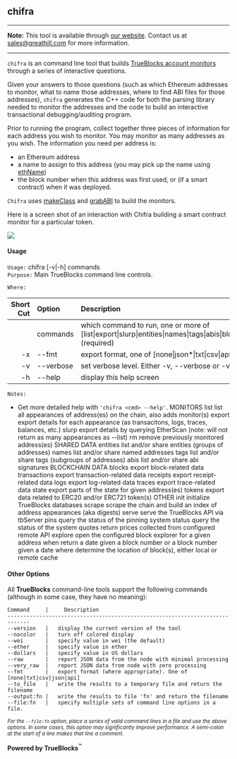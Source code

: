 ## chifra

***
**Note:** This tool is available through [our website](http://quickblocks.io). Contact us at [sales@greathill.com](mailto:sales@greathill.com) for more information.
***

`chifra` is an command line tool that builds [TrueBlocks account monitors](../../monitors/README.md) through a series of interactive questions.

Given your answers to those questions (such as which Ethereum addresses to monitor, what to name those addresses, where to find ABI files for those addresses), `chifra` generates the C++ code for both the parsing library needed to monitor the addresses and the code to build an interactive transactional debugging/auditing program.

Prior to running the program, collect together three pieces of information for each address you wish to monitor. You may monitor as many addresses as you wish. The information you need per address is:

- an Ethereum address
- a name to assign to this address (you may pick up the name using [ethName](../../tools/ethName/README.md))
- the block number when this address was first used, or (if a smart contract) when it was deployed.

`Chifra` uses [makeClass](../makeClass/README.md) and [grabABI](../grabABI/README.md) to build the monitors.

Here is a screen shot of an interaction with Chifra building a smart contract monitor for a particular token.

<img src=docs/image.png>

#### Usage

`Usage:`    chifra [-v|-h] commands  
`Purpose:`  Main TrueBlocks command line controls.

`Where:`  

| Short Cut | Option | Description |
| -------: | :------- | :------- |
|  | commands | which command to run, one or more of [list&#124;export&#124;slurp&#124;entities&#124;names&#124;tags&#124;abis&#124;blocks&#124;transactions&#124;receipts&#124;logs&#124;traces&#124;explore&#124;quotes&#124;state&#124;tokens&#124;when&#124;where&#124;dive&#124;init&#124;scrape&#124;serve&#124;pins&#124;status&#124;rm] (required) |
| -x | --fmt <val> | export format, one of [none&#124;json*&#124;txt&#124;csv&#124;api] |
| -v | --verbose | set verbose level. Either -v, --verbose or -v:n where 'n' is level |
| -h | --help | display this help screen |

`Notes:`

- Get more detailed help with `'chifra <cmd> --help'`.
 MONITORS
   list          list all appearances of address(es) on the chain, also adds monitor(s)
   export        export details for each appearance (as transacitons, logs, traces, balances, etc.)
   slurp         export details by querying EtherScan (note: will not return as many appearances as --list)
   rm            remove previously monitored address(es)
 SHARED DATA
   entities      list and/or share entities (groups of addresses)
   names         list and/or share named addresses
   tags          list and/or share tags (subgroups of addresses)
   abis          list and/or share abi signatures
 BLOCKCHAIN DATA
   blocks        export block-related data
   transactions  export transaction-related data
   receipts      export receipt-related data
   logs          export log-related data
   traces        export trace-related data
   state         export parts of the state for given address(es)
   tokens        export data related to ERC20 and/or ERC721 token(s)
 OTHER
   init          initialize TrueBlocks databases
   scrape        scrape the chain and build an index of address appearances (aka digests)
   serve         serve the TrueBlocks API via tbServer
   pins          query the status of the pinning system
   status        query the status of the system
   quotes        return prices collected from configured remote API
   explore       open the configured block explorer for a given address
   when          return a date given a block number or a block number given a date
   where         determine the location of block(s), either local or remote cache

#### Other Options

All **TrueBlocks** command-line tools support the following commands (although in some case, they have no meaning):

    Command     |     Description
    -----------------------------------------------------------------------------
    --version   |   display the current version of the tool
    --nocolor   |   turn off colored display
    --wei       |   specify value in wei (the default)
    --ether     |   specify value in ether
    --dollars   |   specify value in US dollars
    --raw       |   report JSON data from the node with minimal processing
    --very_raw  |   report JSON data from node with zero processing
    --fmt       |   export format (where appropriate). One of [none|txt|csv|json|api]
    --to_file   |   write the results to a temporary file and return the filename
    --output:fn |   write the results to file 'fn' and return the filename
    --file:fn   |   specify multiple sets of command line options in a file.

<small>*For the `--file:fn` option, place a series of valid command lines in a file and use the above options. In some cases, this option may significantly improve performance. A semi-colon at the start of a line makes that line a comment.*</small>

**Powered by TrueBlocks<sup>&trade;</sup>**



